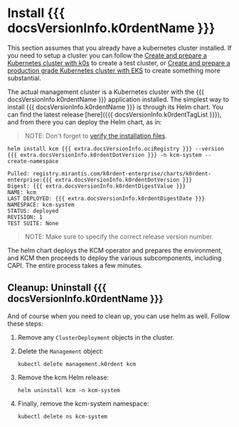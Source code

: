 # Install {{{ docsVersionInfo.k0rdentName }}}

This section assumes that you already have a kubernetes cluster installed. If you need to setup a cluster you can follow the [Create and prepare a Kubernetes cluster with k0s](./create-mgmt-clusters/mgmt-create-k0s-single.md) to create a test cluster, or [Create and prepare a production grade Kubernetes cluster with EKS](./create-mgmt-clusters/mgmt-create-eks-multi.md) to create something more substantial. 

The actual management cluster is a Kubernetes cluster with the {{{ docsVersionInfo.k0rdentName }}} application installed. The simplest way to install {{{ docsVersionInfo.k0rdentName }}} is through its Helm chart.  You can find the latest release [here]({{{ docsVersionInfo.k0rdentTagList }}}), and from there you can deploy the Helm chart, as in:

> NOTE:
> Don't forget to [verify the installation files](sbom.md).


```shell
helm install kcm {{{ extra.docsVersionInfo.ociRegistry }}} --version {{{ extra.docsVersionInfo.k0rdentDotVersion }}} -n kcm-system --create-namespace
```
```console
Pulled: registry.mirantis.com/k0rdent-enterprise/charts/k0rdent-enterprise:{{{ extra.docsVersionInfo.k0rdentDotVersion }}}
Digest: {{{ extra.docsVersionInfo.k0rdentDigestValue }}}
NAME: kcm
LAST DEPLOYED: {{{ extra.docsVersionInfo.k0rdentDigestDate }}}
NAMESPACE: kcm-system
STATUS: deployed
REVISION: 1
TEST SUITE: None
```

> NOTE:
> Make sure to specify the correct release version number.

The helm chart deploys the KCM operator and prepares the environment, and KCM then proceeds to deploy the various subcomponents, including CAPI. The entire process takes a few minutes.

## Cleanup: Uninstall {{{ docsVersionInfo.k0rdentName }}}

And of course when you need to clean up, you can use helm as well. Follow these steps:

1. Remove any `ClusterDeployment` objects in the cluster.

2. Delete the `Management` object:

    ```shell
    kubectl delete management.k0rdent kcm
    ```

3. Remove the kcm Helm release:

    ```shell
    helm uninstall kcm -n kcm-system
    ```

4. Finally, remove the kcm-system namespace:

    ```shell
    kubectl delete ns kcm-system
    ```